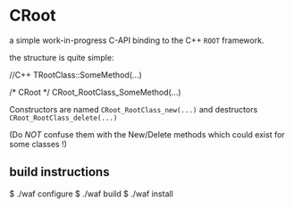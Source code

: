 CRoot
=====

a simple work-in-progress C-API binding to the C++ `ROOT` framework.

the structure is quite simple:

  //C++
  TRootClass::SomeMethod(...)

  /* CRoot */
  CRoot_RootClass_SomeMethod(...)

Constructors are named `CRoot_RootClass_new(...)` and destructors `CRoot_RootClass_delete(...)`

(Do *NOT* confuse them with the New/Delete methods which could exist for some classes !)

build instructions
------------------

  $ ./waf configure
  $ ./waf build
  $ ./waf install